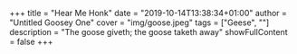 +++
title = "Hear Me Honk"
date = "2019-10-14T13:38:34+01:00"
author = "Untitled Goosey One"
cover = "img/goose.jpeg"
tags = ["Geese", ""]
description = "The goose giveth; the goose taketh away"
showFullContent = false
+++

